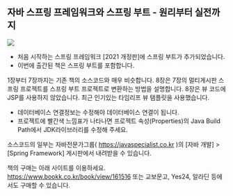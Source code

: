 ## 자바 스프링 프레임워크와 스프링 부트 - 원리부터 실전까지
<img src="https://file.bookk.co.kr/thumbnails/products/64ba2c78be506a93956c59ec/thumbnail?q=100&w=280">

* 처음 시작하는 스프링 프레임워크 [2021 개정판]에 스프링 부트가 추가되었습니다.
* 이번에 출간된 책은 스프링 부트를 포함합니다.

1장부터 7장까지는 기존 책의 소스코드와 매우 비슷합니다.
8장은 7장의 멀티게시판 스프링 프로젝트를 스프링 부트 프로젝트로 변환하는 방법을 설명합니다.
8장은 뷰 코드에 JSP를 사용하지 않았습니다. 최근 인기있는 타임리프 뷰 탬플릿을 사용했습니다.

* 데이터베이스 연결정보는 수정해야 데이터베이스 연결이 됩니다.
* 프로젝트에 빨간색 느낌표가 나타나면 프로젝트 속성(Properties)의 Java Build Path에서 JDK라이브러리를 수정해 주세요.

소스코드의 일부는 자바전문가그룹( https://javaspecialist.co.kr )의 [자바 개발] > [Spring Framework] 게시판에서 내려받을 수 있습니다.

책의 구매는 아래 사이트를 이용하세요.
<a href="https://www.bookk.co.kr/book/view/161516">https://www.bookk.co.kr/book/view/161516</a>
또는 교보문고, Yes24, 알라딘 등에서도 구매할 수 있습니다.
